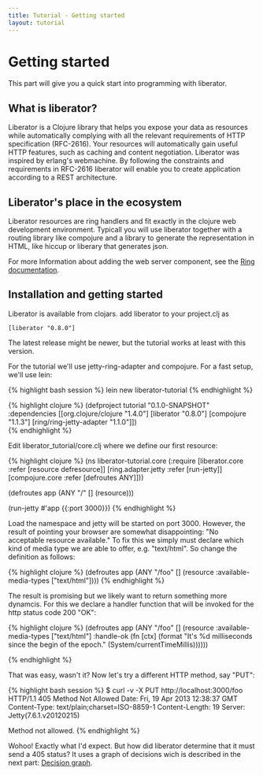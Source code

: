 ```yaml
---
title: Tutorial - Getting started
layout: tutorial
---
```

# Getting started

This part will give you a quick start into programming with liberator.

## What is liberator?

Liberator is a Clojure library that helps you expose your data as
resources while automatically complying with all the relevant
requirements of HTTP specification (RFC-2616). Your resources will
automatically gain useful HTTP features, such as caching and content
negotiation. Liberator was inspired by erlang's webmachine. By
following the constraints and requirements in RFC-2616 liberator will
enable you to create application according to a REST architecture.

## Liberator's place in the ecosystem

Liberator resources are ring handlers and fit exactly in the clojure
web development environment. Typicall you will use liberator together
with a routing library like compojure and a library to generate the
representation in HTML, like hiccup or liberary that generates json.

For more Information about adding the web server component, see the
[Ring documentation](https://github.com/ring-clojure/ring/wiki).

## Installation and getting started

Liberator is available from clojars. add liberator to your project.clj as

````[liberator "0.8.0"]````

<div class="alert alert-info">The latest release might be newer, but the tutorial works at least
with this version.</div>

For the tutorial we'll use jetty-ring-adapter and compojure. For a
fast setup, we'll use lein:

{% highlight bash session %}
lein new liberator-tutorial
{% endhighlight %}

{% highlight clojure %}
(defproject tutorial "0.1.0-SNAPSHOT"
  :dependencies [[org.clojure/clojure "1.4.0"]
                 [liberator "0.8.0"]
                 [compojure "1.1.3"]
                 [ring/ring-jetty-adapter "1.1.0"]])  
{% endhighlight %}

Edit liberator_tutorial/core.clj where we define our first resource:

{% highlight clojure %}
(ns liberator-tutorial.core
  (:require [liberator.core :refer [resource defresource]]
            [ring.adapter.jetty :refer [run-jetty]]      
            [compojure.core :refer [defroutes ANY]]))

(defroutes app
  (ANY "/" [] (resource)))

(run-jetty #'app {{:port 3000}})
{% endhighlight %}

Load the namespace and jetty will be started on port 3000. However,
the result of pointing your browser are somewhat disappointing: 
"No acceptable resource available." To fix this we simply must
declare which kind of media type we are able to offer, e.g. 
"text/html". So change the definition as follows:

{% highlight clojure %}
(defroutes app
  (ANY "/foo" [] (resource :available-media-types ["text/html"])))
{% endhighlight %}

The result is promising but we likely want to return something more
dynamcis. For this we declare a handler function that will be invoked
for the http status code 200 "OK":

{% highlight clojure %}
(defroutes app
  (ANY "/foo" [] (resource :available-media-types ["text/html"]
                           :handle-ok (fn [ctx]
                                        (format "<html>It's %d milliseconds since the begin of the epoch."
                                                (System/currentTimeMillis))))))

{% endhighlight %}

That was easy, wasn't it? Now let's try a different HTTP method,
say "PUT":

{% highlight bash session %}
$ curl -v -X PUT http://localhost:3000/foo
HTTP/1.1 405 Method Not Allowed
Date: Fri, 19 Apr 2013 12:38:37 GMT
Content-Type: text/plain;charset=ISO-8859-1
Content-Length: 19
Server: Jetty(7.6.1.v20120215)

Method not allowed.
{% endhighlight %}

Wohoo! Exactly what I'd expect. But how did liberator determine that
it must send a 405 status? It uses a graph of decisions wich is
described in the next part: [Decision graph](decision-graph.html).
